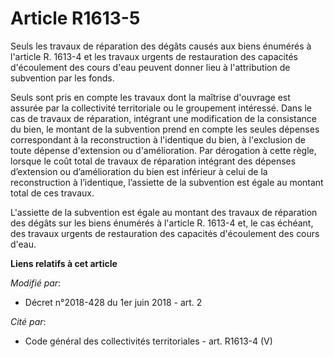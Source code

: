 # Article R1613-5

Seuls les travaux de réparation des dégâts causés aux biens énumérés à l'article R. 1613-4 et les travaux urgents de
restauration des capacités d'écoulement des cours d'eau peuvent donner lieu à l'attribution de subvention par les fonds.

Seuls sont pris en compte les travaux dont la maîtrise d'ouvrage est assurée par la collectivité territoriale ou le
groupement intéressé. Dans le cas de travaux de réparation, intégrant une modification de la consistance du bien, le montant
de la subvention prend en compte les seules dépenses correspondant à la reconstruction à l'identique du bien, à l'exclusion
de toute dépense d'extension ou d'amélioration. Par dérogation à cette règle, lorsque le coût total de travaux de réparation
intégrant des dépenses d’extension ou d’amélioration du bien est inférieur à celui de la reconstruction à l’identique,
l’assiette de la subvention est égale au montant total de ces travaux.

L'assiette de la subvention est égale au montant des travaux de réparation des dégâts sur les biens énumérés à l'article R.
1613-4 et, le cas échéant, des travaux urgents de restauration des capacités d'écoulement des cours d'eau.

**Liens relatifs à cet article**

_Modifié par_:

  - Décret n°2018-428 du 1er juin 2018 - art. 2

_Cité par_:

  - Code général des collectivités territoriales - art. R1613-4 (V)
